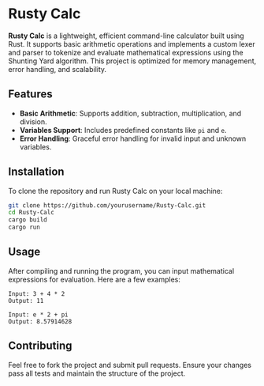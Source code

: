 # Rusty Calc

**Rusty Calc** is a lightweight, efficient command-line calculator built using Rust. It supports basic arithmetic operations and implements a custom lexer and parser to tokenize and evaluate mathematical expressions using the Shunting Yard algorithm. This project is optimized for memory management, error handling, and scalability.


## Features

- **Basic Arithmetic**: Supports addition, subtraction, multiplication, and division.
- **Variables Support**: Includes predefined constants like `pi` and `e`.
- **Error Handling**: Graceful error handling for invalid input and unknown variables.


## Installation

To clone the repository and run Rusty Calc on your local machine:

```bash
git clone https://github.com/yourusername/Rusty-Calc.git
cd Rusty-Calc
cargo build
cargo run
```


## Usage

After compiling and running the program, you can input mathematical expressions for evaluation. Here are a few examples:

```plaintext
Input: 3 + 4 * 2
Output: 11

Input: e * 2 + pi
Output: 8.57914628
```


## Contributing

Feel free to fork the project and submit pull requests. Ensure your changes pass all tests and maintain the structure of the project.
